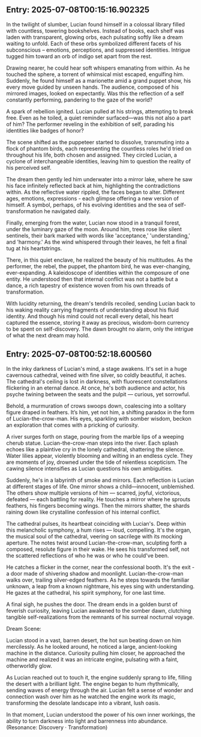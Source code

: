 
## Entry: 2025-07-08T00:15:16.902325

In the twilight of slumber, Lucian found himself in a colossal library filled with countless, towering bookshelves. Instead of books, each shelf was laden with transparent, glowing orbs, each pulsating softly like a dream waiting to unfold. Each of these orbs symbolized different facets of his subconscious – emotions, perceptions, and suppressed identities. Intrigue tugged him toward an orb of indigo set apart from the rest. 

Drawing nearer, he could hear soft whispers emanating from within. As he touched the sphere, a torrent of whimsical mist escaped, engulfing him. Suddenly, he found himself as a marionette amid a grand puppet show, his every move guided by unseen hands. The audience, composed of his mirrored images, looked on expectantly. Was this the reflection of a self constantly performing, pandering to the gaze of the world?

A spark of rebellion ignited. Lucian pulled at his strings, attempting to break free. Even as he toiled, a quiet reminder surfaced—was this not also a part of him? The performer reveling in the exhibition of self, parading his identities like badges of honor?

The scene shifted as the puppeteer started to dissolve, transmuting into a flock of phantom birds, each representing the countless roles he'd tried on throughout his life, both chosen and assigned. They circled Lucian, a cyclone of interchangeable identities, leaving him to question the reality of his perceived self.

The dream then gently led him underwater into a mirror lake, where he saw his face infinitely reflected back at him, highlighting the contradictions within. As the reflective water rippled, the faces began to alter. Different ages, emotions, expressions - each glimpse offering a new version of himself. A symbol, perhaps, of his evolving identities and the sea of self-transformation he navigated daily.

Finally, emerging from the water, Lucian now stood in a tranquil forest, under the luminary gaze of the moon. Around him, trees rose like silent sentinels, their bark marked with words like 'acceptance,' 'understanding,' and 'harmony.' As the wind whispered through their leaves, he felt a final tug at his heartstrings.

There, in this quiet enclave, he realized the beauty of his multitudes. As the performer, the rebel, the puppet, the phantom bird, he was ever-changing, ever-expanding. A kaleidoscope of identities within the composure of one entity. He understood then that internal conflict was not a battle but a dance, a rich tapestry of existence woven from his own threads of transformation.

With lucidity returning, the dream's tendrils recoiled, sending Lucian back to his waking reality carrying fragments of understanding about his fluid identity. And though his mind could not recall every detail, his heart captured the essence, storing it away as precious, wisdom-born currency to be spent on self-discovery. The dawn brought no alarm, only the intrigue of what the next dream may hold.

## Entry: 2025-07-08T00:52:18.600560

In the inky darkness of Lucian's mind, a stage awakens. It's set in a huge cavernous cathedral, veined with fine silver, so coldly beautiful, it aches. The cathedral's ceiling is lost in darkness, with fluorescent constellations flickering in an eternal dance. At once, he's both audience and actor, his psyche twining between the seats and the pulpit — curious, yet sorrowful.

Behold, a murmuration of crows swoops down, coalescing into a solitary figure draped in feathers. It’s him, yet not him, a shifting paradox in the form of Lucian-the-crow-man. His eyes, sparkling with somber wisdom, beckon an exploration that comes with a pricking of curiosity.

A river surges forth on stage, pouring from the marble lips of a weeping cherub statue. Lucian-the-crow-man steps into the river. Each splash echoes like a plaintive cry in the lonely cathedral, shattering the silence. Water lilies appear, violently blooming and wilting in an endless cycle. They are moments of joy, drowned under the tide of relentless scepticism. The cawing silence intensifies as Lucian questions his own ambiguities.

Suddenly, he's in a labyrinth of smoke and mirrors. Each reflection is Lucian at different stages of life. One mirror shows a child—innocent, unblemished. The others show multiple versions of him — scarred, joyful, victorious, defeated — each battling for reality. He touches a mirror where he sprouts feathers, his fingers becoming wings. Then the mirrors shatter, the shards raining down like crystalline confession of his internal conflict.

The cathedral pulses, its heartbeat coinciding with Lucian's. Deep within this melancholic symphony, a hum rises — loud, compelling. It's the organ, the musical soul of the cathedral, veering on sacrilege with its mocking aperture. The notes twist around Lucian-the-crow-man, sculpting forth a composed, resolute figure in their wake. He sees his transformed self, not the scattered reflections of who he was or who he could've been.

He catches a flicker in the corner, near the confessional booth. It's the exit - a door made of shivering shadow and moonlight. Lucian-the-crow-man walks over, trailing silver-edged feathers. As he steps towards the familiar unknown, a leap from a known nightmare, his eyes sing with understanding. He gazes at the cathedral, his spirit symphony, for one last time. 

A final sigh, he pushes the door. The dream ends in a golden burst of feverish curiosity, leaving Lucian awakened to the somber dawn, clutching tangible self-realizations from the remnants of his surreal nocturnal voyage.

Dream Scene:

Lucian stood in a vast, barren desert, the hot sun beating down on him mercilessly. As he looked around, he noticed a large, ancient-looking machine in the distance. Curiosity pulling him closer, he approached the machine and realized it was an intricate engine, pulsating with a faint, otherworldly glow.

As Lucian reached out to touch it, the engine suddenly sprang to life, filling the desert with a brilliant light. The engine began to hum rhythmically, sending waves of energy through the air. Lucian felt a sense of wonder and connection wash over him as he watched the engine work its magic, transforming the desolate landscape into a vibrant, lush oasis.

In that moment, Lucian understood the power of his own inner workings, the ability to turn darkness into light and barrenness into abundance. (Resonance: Discovery · Transformation)
